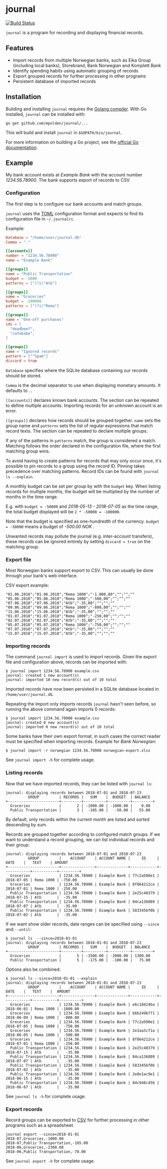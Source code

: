 # journal

[![Build Status](https://travis-ci.org/mpolden/journal.svg)](https://travis-ci.org/mpolden/journal)

`journal` is a program for recording and displaying financial records.

## Features

* Import records from multiple Norwegian banks, such as Eika Group (including
local banks), Storebrand, Bank Norwegian and Komplett Bank
* Identify spending habits using automatic grouping of records
* Export grouped records for further processing in other programs
* Persistent database of imported records

## Installation

Building and installing `journal` requires the [Golang
compiler](https://golang.org/). With Go installed, `journal` can be installed
with:

`go get github.com/mpolden/journal/...`

This will build and install `journal` in `$GOPATH/bin/journal`.

For more information on building a Go project, see the [official Go
documentation](https://golang.org/doc/code.html).

## Example

My bank account exists at *Example Bank* with the account number
*1234.56.78900*. The bank supports export of records to CSV.

### Configuration

The first step is to configure our bank accounts and match groups.

`journal` uses the [TOML](https://github.com/toml-lang/toml) configuration
format and expects to find its configuration file in `~/.journalrc`.

Example:

```toml
Database = "/home/user/journal.db"
Comma = "."

[[accounts]]
number = "1234.56.78900"
name = "Example Bank"

[[groups]]
name = "Public Transportation"
budget = -5000
patterns = ["(?i)^Atb"]

[[groups]]
name = "Groceries"
budget = -100000
patterns = ["(?i)^Rema"]

[[groups]]
name = "One-off purchases"
ids = [
  "deadbeef",
  "cafebabe",
]

[[groups]]
name = "Ignored records"
pattern = ["^Spam"]
discard = true
```

`Database` specifies where the SQLite database containing our records should be
stored.

`Comma` is the decimal separator to use when displaying monetary amounts. It
defaults to `.`.

`[[accounts]]` declares known bank accounts. The section can be repeated to
define multiple accounts. Importing records for an unknown account is an error.

`[[groups]]` declares how records should be grouped together. `name` sets the
group name and `patterns` sets the list of regular expressions that match record
texts. The section can be repeated to declare multiple groups.

If any of the patterns in `patterns` match, the group is considered a match.
Matching follows the order declared in the configuration file, where the first
matching group wins.

To avoid having to create patterns for records that may only occur once, it's
possible to pin records to a group using the record ID. Pinning takes precedence
over matching patterns. Record IDs can be found with `journal ls --explain`.

A monthly budget can be set per group by with the `budget` key. When listing
records for multiple months, the budget will be multiplied by the number of
months in the time range.

E.g. with `budget = -50000` and *2018-05-13 - 2018-07-05* as the time range, the
total budget displayed will be `2 * -50000 = -100000`.

Note that the budget is specified as one-hundredth of the currency. `budget =
-50000` means a budget of *-500.00 NOK* .

Unwanted records may pollute the journal (e.g. inter-account transfers), these
records can be ignored entirely by setting `discard = true` on the matching
group.

### Export file

Most Norwegian banks support export to CSV. This can usually be done through
your bank's web interface.

CSV export example:

```csv
"01.06.2018";"01.06.2018";"Rema 1000";"-1.000,00";"";"";""
"05.06.2018";"05.06.2018";"Rema 1000";"-500,00";"";"";""
"07.06.2018";"07.06.2018";"Atb";"-35,00";"";"";""
"09.06.2018";"09.06.2018";"Rema 1000";"-800,00";"";"";""
"15.06.2018";"15.06.2018";"Atb";"-35,00";"";"";""
"01.07.2018";"01.07.2018";"Rema 1000";"-250,00";"";"";""
"02.07.2018";"02.07.2018";"Atb";"-35,00";"";"";""
"05.07.2018";"05.07.2018";"Rema 1000";"-750,00";"";"";""
"07.07.2018";"07.07.2018";"Atb";"-35,00";"";"";""
"15.07.2018";"15.07.2018";"Atb";"-35,00";"";"";""
```

### Importing records

The command `journal import` is used to import records. Given the export file
and configuration above, records can be imported with:

```
$ journal import 1234.56.78900 example.csv
journal: created 1 new account(s)
journal: imported 10 new record(s) out of 10 total
```

Imported records have now been persisted in a SQLite database located in
`/home/user/journal.db`.

Repeating the import only imports records `journal` hasn't seen before, so
running the above command again imports 0 records:

```
$ journal import 1234.56.78900 example.csv
journal: created 0 new account(s)
journal: imported 0 new record(s) out of 10 total
```

Some banks have their own export format, in such cases the correct reader must
be specified when importing records. Example for *Bank Norwegian*:

`$ journal import -r norwegian 1234.56.78900 norwegian-export.xlsx`

See `journal import -h` for complete usage.
 
### Listing records

Now that we have imported records, they can be listed with `journal ls`:

```
journal: displaying records between 2018-07-01 and 2018-07-23
          GROUP         | RECORDS |   SUM    |  BUDGET  | BALANCE
+-----------------------+---------+----------+----------+---------+
  Groceries             |       2 | -1000.00 | -1000.00 |    0.00
  Public Transportation |       3 |  -105.00 |   -50.00 |   55.00
```

By default, only records within the current month are listed and sorted
descending by sum.

Records are grouped together according to configured match groups. If we want to
understand a record grouping, we can list individual records and their group:

```
journal: displaying records between 2018-07-01 and 2018-07-23
          GROUP         |    ACCOUNT    | ACCOUNT NAME |     ID     |    DATE    |   TEXT    | AMOUNT
+-----------------------+---------------+--------------+------------+------------+-----------+---------+
  Groceries             | 1234.56.78900 | Example Bank | 77c2a500e1 | 2018-07-05 | Rema 1000 | -750.00
  Groceries             | 1234.56.78900 | Example Bank | 8f864212ce | 2018-07-01 | Rema 1000 | -250.00
  Public Transportation | 1234.56.78900 | Example Bank | 2e25c40379 | 2018-07-15 | Atb       |  -35.00
  Public Transportation | 1234.56.78900 | Example Bank | 84ca136809 | 2018-07-07 | Atb       |  -35.00
  Public Transportation | 1234.56.78900 | Example Bank | 5833456f0b | 2018-07-02 | Atb       |  -35.00
```

If we want show older records, date ranges can be specified using `--since` and
`--until`:

```
$ journal ls  --since=2018-01-01
journal: displaying records between 2018-01-01 and 2018-07-23
          GROUP         | RECORDS |   SUM    |  BUDGET  | BALANCE
+-----------------------+---------+----------+----------+---------+
  Groceries             |       5 | -3300.00 | -2000.00 | 1300.00
  Public Transportation |       5 |  -175.00 |  -100.00 |   75.00
```

Options also be combined:
```
$ journal ls --since=2018-01-01 --explain
journal: displaying records between 2018-01-01 and 2018-07-23
          GROUP         |    ACCOUNT    | ACCOUNT NAME |     ID     |    DATE    |   TEXT    |  AMOUNT
+-----------------------+---------------+--------------+------------+------------+-----------+----------+
  Groceries             | 1234.56.78900 | Example Bank | e6c18424ba | 2018-06-01 | Rema 1000 | -1000.00
  Groceries             | 1234.56.78900 | Example Bank | b6b2496771 | 2018-06-09 | Rema 1000 |  -800.00
  Groceries             | 1234.56.78900 | Example Bank | 77c2a500e1 | 2018-07-05 | Rema 1000 |  -750.00
  Groceries             | 1234.56.78900 | Example Bank | 2e1aa3cf1a | 2018-06-05 | Rema 1000 |  -500.00
  Groceries             | 1234.56.78900 | Example Bank | 8f864212ce | 2018-07-01 | Rema 1000 |  -250.00
  Public Transportation | 1234.56.78900 | Example Bank | 2e25c40379 | 2018-07-15 | Atb       |   -35.00
  Public Transportation | 1234.56.78900 | Example Bank | 84ca136809 | 2018-07-07 | Atb       |   -35.00
  Public Transportation | 1234.56.78900 | Example Bank | 5833456f0b | 2018-07-02 | Atb       |   -35.00
  Public Transportation | 1234.56.78900 | Example Bank | 2e8e1ac9e1 | 2018-06-15 | Atb       |   -35.00
  Public Transportation | 1234.56.78900 | Example Bank | 84c948c456 | 2018-06-07 | Atb       |   -35.00
```

See `journal ls -h` for complete usage.

### Export records

Record groups can be exported to
[CSV](https://en.wikipedia.org/wiki/Comma-separated_values) for further
processing in other programs such as a spreadsheet.

```
journal export --since=2018-01-01
2018-07,Groceries,-1000.00
2018-07,Public Transportation,-105.00
2018-06,Groceries,-2300.00
2018-06,Public Transportation,-70.00
```

See `journal export -h` for complete usage.
